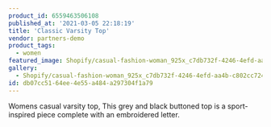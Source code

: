 ```yaml
---
product_id: 6559463506108
published_at: '2021-03-05 22:18:19'
title: 'Classic Varsity Top'
vendor: partners-demo
product_tags:
  - women
featured_image: Shopify/casual-fashion-woman_925x_c7db732f-4246-4efd-aa4b-c802cc72461c.jpg
gallery:
  - Shopify/casual-fashion-woman_925x_c7db732f-4246-4efd-aa4b-c802cc72461c-1614983841.jpg
id: db07cc51-64ee-4e55-a484-a297304f1a79
---
```

<p>Womens casual varsity top, This grey and black buttoned top is a sport-inspired piece complete with an embroidered letter.</p>
